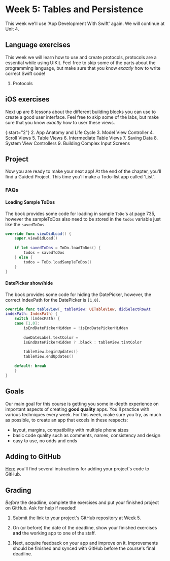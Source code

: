 # Week 5: Tables and Persistence

This week we'll use 'App Development With Swift' again. We will continue at Unit 4.


## Language exercises

This week we will learn how to use and create protocols, protocols are a essential while using UIKit. Feel free to skip some of the parts about the programming language, but make sure that you know *exactly* how to write correct Swift code!

1. Protocols


## iOS exercises

Next up are 8 lessons about the different building blocks you can use to create a good user interface. Feel free to skip some of the labs, but make sure that you know *exactly* how to user these views.

{:start="2"}
2. App Anatomy and Life Cycle
3. Model View Controller
4. Scroll Views
5. Table Views
6. Intermediate Table Views
7. Saving Data
8. System View Controllers
9. Building Complex Input Screens

## Project

Now you are ready to make your next app! At the end of the chapter, you'll find a Guided Project. This time you'll make a Todo-list app called 'List'.


### FAQs

#### Loading Sample ToDos
The book provides some code for loading in sample `ToDo`'s at page 735, however the sampleToDos also need to be stored in the `todos` variable just like the `savedToDos`.

~~~swift
override func viewDidLoad() {
    super.viewDidLoad()
 
    if let savedToDos = ToDo.loadToDos() {
        todos = savedToDos
    } else {
        todos = ToDo.loadSampleToDos()
    }
}
~~~

#### DatePicker show/hide

The book provides some code for hiding the DatePicker, however, the correct IndexPath for the DatePicker is `[1,0]`.

~~~swift
override func tableView(_ tableView: UITableView, didSelectRowAt
indexPath: IndexPath) {
    switch (indexPath) {
    case [1,0]:
        isEndDatePickerHidden = !isEndDatePickerHidden
 
        dueDateLabel.textColor =
        isEndDatePickerHidden ? .black : tableView.tintColor
 
        tableView.beginUpdates()
        tableView.endUpdates()
 
    default: break
    }
}
~~~

## Goals

Our main goal for this course is getting you some in-depth experience on important aspects of creating **good quality** apps. You'll practice with various techniques every week. For this week, make sure you try, as much as possible, to create an app that excels in these respects:

- layout, margins, compatibility with multiple phone sizes
- basic code quality such as comments, names, consistency and design
- easy to use, no odds and ends


## Adding to GitHub

[Here](/ios-reference/github) you'll find several instructions for adding your project's code to GitHub.


## Grading

*Before* the deadline, complete the exercises and put your finished project on GitHub. Ask for help if needed!

1. Submit the link to your project's GitHub repository at [Week 5](/submit/unit-5).

2. On (or before) the date of the deadline, show your finished exercises **and** the working app to one of the staff.

3. Next, acquire feedback on your app and improve on it. Improvements should be finished and synced with GitHub before the course's final deadline.
